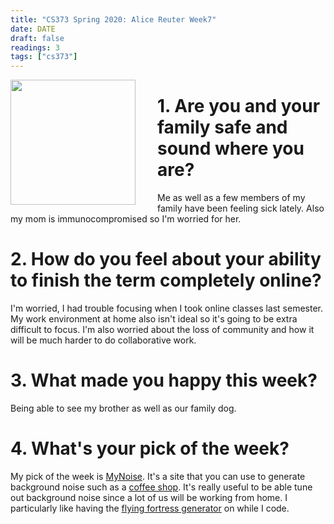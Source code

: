 ```yaml
---
title: "CS373 Spring 2020: Alice Reuter Week7"
date: DATE
draft: false
readings: 3
tags: ["cs373"]
---
```


<img src="/img/cs373/linkedin.png" width="200" align="left" style="padding-right:2rem" />

# 1. Are you and your family safe and sound where you are?

Me as well as a few members of my family have been feeling sick lately. Also my mom is immunocompromised so I'm worried for her.

# 2. How do you feel about your ability to finish the term completely online?

I'm worried, I had trouble focusing when I took online classes last semester. My work environment at home also isn't ideal so it's going to be extra difficult to focus. I'm also worried about the loss of community and how it will be much harder to do collaborative work. 

# 3. What made you happy this week?

Being able to see my brother as well as our family dog. 

# 4. What's your pick of the week?

My pick of the week is [MyNoise](https://mynoise.net). It's a site that you can use to generate background noise such as a [coffee shop](https://mynoise.net/NoiseMachines/cafeRestaurantNoiseGenerator.php). It's really useful to be able tune out background noise since a lot of us will be working from home. I particularly like having the [flying fortress generator](https://mynoise.net/NoiseMachines/propellerNoiseGenerator.php) on while I code. 
